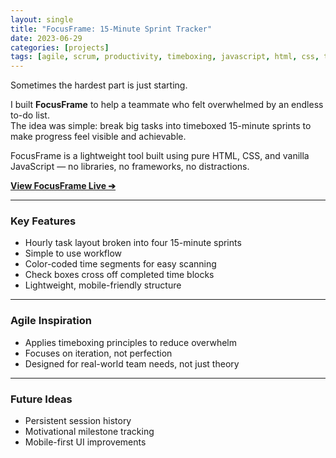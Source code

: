 ```yaml
---
layout: single
title: "FocusFrame: 15-Minute Sprint Tracker"
date: 2023-06-29
categories: [projects]
tags: [agile, scrum, productivity, timeboxing, javascript, html, css, tools]
---
```


Sometimes the hardest part is just starting.

I built **FocusFrame** to help a teammate who felt overwhelmed by an endless to-do list.  
The idea was simple: break big tasks into timeboxed 15-minute sprints to make progress feel visible and achievable.

FocusFrame is a lightweight tool built using pure HTML, CSS, and vanilla JavaScript — no libraries, no frameworks, no distractions.

[**View FocusFrame Live ➔**](https://hellomynameisariel.github.io/focusframe/focusframe.html)

---

### Key Features
- Hourly task layout broken into four 15-minute sprints
- Simple to use workflow
- Color-coded time segments for easy scanning
- Check boxes cross off completed time blocks
- Lightweight, mobile-friendly structure

---

### Agile Inspiration
- Applies timeboxing principles to reduce overwhelm
- Focuses on iteration, not perfection
- Designed for real-world team needs, not just theory

---

### Future Ideas
- Persistent session history
- Motivational milestone tracking
- Mobile-first UI improvements
